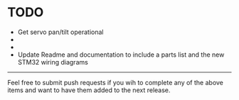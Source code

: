 TODO
====

  - Get servo pan/tilt operational
  - 
  - 
  - Update Readme and documentation to include a parts list and the new STM32 wiring diagrams

---

Feel free to submit push requests if you wih to complete any of the above 
items and want to have them added to the next release.


